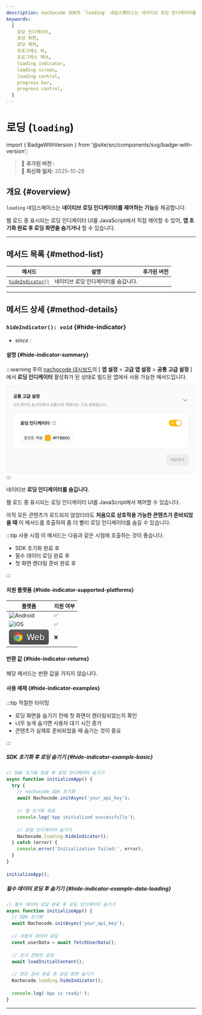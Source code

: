 ```yaml
---
description: nachocode SDK의 `loading` 네임스페이스는 네이티브 로딩 인디케이터를 제어하는 기능을 제공합니다.
keywords:
  [
    로딩 인디케이터,
    로딩 화면,
    로딩 제어,
    프로그레스 바,
    프로그레스 제어,
    loading indicator,
    loading screen,
    loading control,
    progress bar,
    progress control,
  ]
---
```


# 로딩 (`loading`)

import { BadgeWithVersion } from '@site/src/components/svg/badge-with-version';

> 🚀 **추가된 버전 :** <BadgeWithVersion type="SDK" version="v1.8.0" link="/docs/releases/v1/sdk/release-v-1-8-0" />  
> 🔔 **최신화 일자:** 2025-10-29

## **개요** {#overview}

`loading` 네임스페이스는 **네이티브 로딩 인디케이터를 제어하는 기능**을 제공합니다.

웹 로드 중 표시되는 로딩 인디케이터 UI를 JavaScript에서 직접 제어할 수 있어, **앱 초기화 완료 후 로딩 화면을 숨기거나** 할 수 있습니다.

---

## **메서드 목록** {#method-list}

| 메서드                               | 설명                                 | 추가된 버전                                                                                   |
| ------------------------------------ | ------------------------------------ | --------------------------------------------------------------------------------------------- |
| [`hideIndicator()`](#hide-indicator) | 네이티브 로딩 인디케이터를 숨깁니다. | <BadgeWithVersion type="SDK" version="v1.8.0" link="/docs/releases/v1/sdk/release-v-1-8-0" /> |

---

## **메서드 상세** {#method-details}

### **`hideIndicator(): void`** {#hide-indicator}

- _since :_ <BadgeWithVersion type="SDK" version="v1.8.0" link="/docs/releases/v1/sdk/release-v-1-8-0" />

#### 설명 {#hide-indicator-summary}

:::warning 주의
[nachocode 대시보드](https://nachocode.io/?utm_source=docs&utm_medium=documentation&utm_campaign=devguide)의 [ **앱 설정** > **고급 앱 설정** > **공통 고급 설정** ]에서 **로딩 인디케이터** 활성화가 된 상태로 빌드된 앱에서 사용 가능한 메서드입니다.

![nachocode_dashboard_common_setting_loading_indicator](/img/docs/settings/nachocode_dashboard_common_setting_loading_indicator.png)
:::

네이티브 **로딩 인디케이터를 숨깁니다**.

웹 로드 중 표시되는 로딩 인디케이터 UI를 JavaScript에서 제어할 수 있습니다.

아직 모든 콘텐츠가 로드되지 않았더라도 **처음으로 상호작용 가능한 콘텐츠가 준비되었을 때** 이 메서드를 호출하여 좀 더 빨리 로딩 인디케이터를 숨길 수 있습니다.

:::tip 사용 시점
이 메서드는 다음과 같은 시점에 호출하는 것이 좋습니다.

- SDK 초기화 완료 후
- 필수 데이터 로딩 완료 후
- 첫 화면 렌더링 준비 완료 후

:::

#### 지원 플랫폼 {#hide-indicator-supported-platforms}

| 플랫폼                                                             | 지원 여부 |
| ------------------------------------------------------------------ | --------- |
| ![Android](https://img.shields.io/badge/Android-gray?logo=android) | ✅        |
| ![iOS](https://img.shields.io/badge/iOS-gray?logo=apple)           | ✅        |
| ![Web](/img/docs/chrome-badge.svg)                                 | ❌        |

#### 반환 값 {#hide-indicator-returns}

해당 메서드는 반환 값을 가지지 않습니다.

#### 사용 예제 {#hide-indicator-examples}

:::tip 적절한 타이밍

- 로딩 화면을 숨기기 전에 첫 화면이 렌더링되었는지 확인
- 너무 늦게 숨기면 사용자 대기 시간 증가
- 콘텐츠가 실제로 준비되었을 때 숨기는 것이 중요

:::

##### SDK 초기화 후 로딩 숨기기 {#hide-indicator-example-basic}

```javascript
// SDK 초기화 완료 후 로딩 인디케이터 숨기기
async function initializeApp() {
  try {
    // nachocode SDK 초기화
    await Nachocode.initAsync('your_api_key');

    // 앱 초기화 완료
    console.log('App initialized successfully');

    // 로딩 인디케이터 숨기기
    Nachocode.loading.hideIndicator();
  } catch (error) {
    console.error('Initialization failed:', error);
  }
}

initializeApp();
```

##### 필수 데이터 로딩 후 숨기기 {#hide-indicator-example-data-loading}

```javascript
// 필수 데이터 로딩 완료 후 로딩 인디케이터 숨기기
async function initializeApp() {
  // SDK 초기화
  await Nachocode.initAsync('your_api_key');

  // 사용자 데이터 로딩
  const userData = await fetchUserData();

  // 초기 콘텐츠 로딩
  await loadInitialContent();

  // 모든 준비 완료 후 로딩 화면 숨기기
  Nachocode.loading.hideIndicator();

  console.log('App is ready!');
}
```

---
